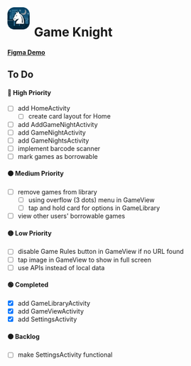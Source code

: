 <img align="left" height=50px style="padding-right:10px" src="./img/icon_rounded_square.png">

# Game Knight

#### [Figma Demo](https://www.figma.com/proto/K79ySLuqGCEd21DjGE6WXa/Game-Night-Mobile---Color?node-id=2%3A3&scaling=scale-down&page-id=0%3A1&starting-point-node-id=2%3A3)

## To Do

#### 🔴 High Priority
- [ ] add HomeActivity
    - [ ] create card layout for Home
- [ ] add AddGameNightActivity
- [ ] add GameNightActivity
- [ ] add GameNightsActivity
- [ ] implement barcode scanner
- [ ] mark games as borrowable

#### 🟠 Medium Priority
- [ ] remove games from library
    - [ ] using overflow (3 dots) menu in GameView
    - [ ] tap and hold card for options in GameLibrary
- [ ] view other users' borrowable games

#### 🟡 Low Priority
- [ ] disable Game Rules button in GameView if no URL found
- [ ] tap image in GameView to show in full screen
- [ ] use APIs instead of local data

#### 🟢 Completed
- [X] add GameLibraryActivity
- [X] add GameViewActivity
- [X] add SettingsActivity

#### ⚫️ Backlog
- [ ] make SettingsActivity functional
